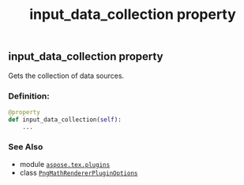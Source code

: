 ﻿---
title: input_data_collection property
second_title: Aspose.TeX for Python via .NET API References
description: 
type: docs
weight: 70
url: /python-net/aspose.tex.plugins/pngmathrendererpluginoptions/input_data_collection/
is_root: false
---

## input_data_collection property


Gets the collection of data sources.
### Definition:
```python
@property
def input_data_collection(self):
    ...
```

### See Also
* module [`aspose.tex.plugins`](../../)
* class [`PngMathRendererPluginOptions`](/tex/python-net/aspose.tex.plugins/pngmathrendererpluginoptions)
